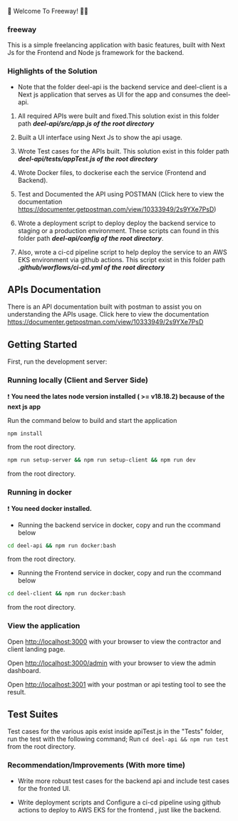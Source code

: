 💫 Welcome To Freeway! 🎉🎉

### freeway
This is a simple freelancing application with basic features, built with Next Js for the Frontend and Node js framework for the backend.

### Highlights of the Solution 

- Note that the folder deel-api is the backend service and deel-client is a Next js application that serves as UI for the app and consumes the deel-api.

1. All required APIs were built and fixed.This solution exist in this folder path  **_deel-api/src/app.js of the root directory_**

2. Built a UI interface using Next Js to show the api usage.

3. Wrote Test cases for the APIs built. This solution exist in this folder path  **_deel-api/tests/appTest.js of the root directory_**

4. Wrote Docker files, to dockerise each the service (Frontend and Backend).

5. Test and Documented the API using POSTMAN (Click here to view the documentation https://documenter.getpostman.com/view/10333949/2s9YXe7PsD)

6. Wrote a deployment script to deploy deploy the backend service to staging or a production environment. These scripts can found in this folder path  **_deel-api/config of the root directory_**.

7. Also, wrote a ci-cd pipeline script to help deploy the service to an AWS EKS environment via github actions. This script exist in this folder path  **_.github/worflows/ci-cd.yml of the root directory_**

## APIs Documentation
There is an API documentation built with postman to assist you on understanding the APIs usage. Click here to view the documentation https://documenter.getpostman.com/view/10333949/2s9YXe7PsD

## Getting Started 

First, run the development server:

### Running locally (Client and Server Side)

❗️ **You need the lates node version installed ( >= v18.18.2) because of the next js app**

Run the command below to build and start the application

```bash
npm install
```
from the root directory.


```bash
npm run setup-server && npm run setup-client && npm run dev
```
from the root directory.

### Running in docker
❗️ **You need docker installed.**

- Running the backend service in docker, copy and run the ccommand below

```bash
cd deel-api && npm run docker:bash
```
from the root directory.

-  Running the Frontend service in docker, copy and run the ccommand below

```bash
cd deel-client && npm run docker:bash
```
from the root directory.

### View the application

Open [http://localhost:3000](http://localhost:3000) with your browser to view the contractor and client landing page.

Open [http://localhost:3000/admin](http://localhost:3000/admin) with your browser to view the admin dashboard.

Open [http://localhost:3001](http://localhost:3001) with your postman or api testing tool to see the result.


## Test Suites
Test cases for the various apis exist inside apiTest.js in the "Tests" folder, run the test with the following command;
Run `cd deel-api && npm run test` from the root directory.

### Recommendation/Improvements (With more time)

- Write more robust test cases for the backend api and include test cases for the fronted UI.

- Write deployment scripts and Configure a ci-cd pipeline using github actions to deploy to AWS EKS for the frontend , just like the backend.
